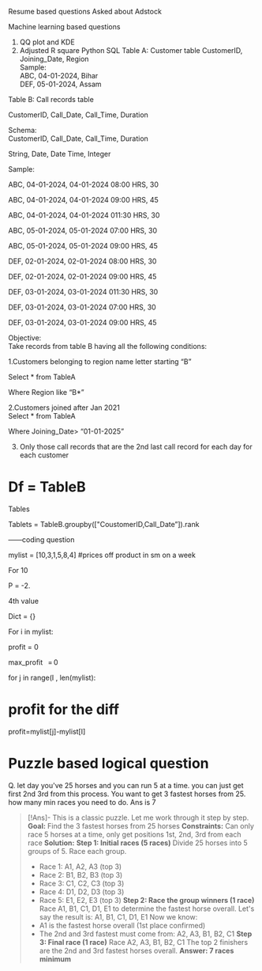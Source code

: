 Resume based questions
	Asked about Adstock

Machine learning based questions
1. QQ plot and KDE
2. Adjusted R square
Python
SQL
Table A: Customer table
CustomerID, Joining_Date, Region  
Sample:  
ABC, 04-01-2024, Bihar  
DEF, 05-01-2024, Assam

Table B: Call records table

CustomerID, Call_Date, Call_Time, Duration

  

Schema:  
CustomerID, Call_Date, Call_Time, Duration  

String, Date, Date Time, Integer

  

Sample:  

ABC, 04-01-2024, 04-01-2024 08:00 HRS, 30  

ABC, 04-01-2024, 04-01-2024 09:00 HRS, 45  

ABC, 04-01-2024, 04-01-2024 011:30 HRS, 30

  

ABC, 05-01-2024, 05-01-2024 07:00 HRS, 30  

ABC, 05-01-2024, 05-01-2024 09:00 HRS, 45  

DEF, 02-01-2024, 02-01-2024 08:00 HRS, 30  

DEF, 02-01-2024, 02-01-2024 09:00 HRS, 45  

DEF, 03-01-2024, 03-01-2024 011:30 HRS, 30

  

DEF, 03-01-2024, 03-01-2024 07:00 HRS, 30  

DEF, 03-01-2024, 03-01-2024 09:00 HRS, 45

  

  

  

Objective:  
Take records from table B having all the following conditions:  

1.Customers belonging to region name letter starting “B”

Select * from TableA

Where Region like “B*”

2.Customers joined after Jan 2021  
Select * from TableA

Where Joining_Date> “01-01-2025”

  

3. Only those call records that are the 2nd last call record for each day for each customer

  

# Df = TableB

Tables

Tablets = TableB.groupby(["CoustomerID,Call_Date”]).rank

  

  

——coding question

mylist = [10,3,1,5,8,4] #prices off product in sm on a week

  

For 10

P = -2. 

4th value

  

Dict = {}

For i in mylist:

profit = 0

max_profit   = 0

for j in range(I , len(mylist):

# profit for the diff

profit=mylist[j]-mylist[I]




# Puzzle based logical question
Q. let day you've 25 horses and you can run 5 at a time. you can just get first 2nd 3rd from this process. You want to get 3 fastest horses from 25. how many min races you need to do.
Ans is 7
>[!Ans]-
>This is a classic puzzle. Let me work through it step by step.
**Goal:** Find the 3 fastest horses from 25 horses **Constraints:** Can only race 5 horses at a time, only get positions 1st, 2nd, 3rd from each race
**Solution:**
**Step 1: Initial races (5 races)** Divide 25 horses into 5 groups of 5. Race each group.
>- Race 1: A1, A2, A3 (top 3)
>- Race 2: B1, B2, B3 (top 3)
>- Race 3: C1, C2, C3 (top 3)
>- Race 4: D1, D2, D3 (top 3)
>- Race 5: E1, E2, E3 (top 3)
**Step 2: Race the group winners (1 race)** Race A1, B1, C1, D1, E1 to determine the fastest horse overall. Let's say the result is: A1, B1, C1, D1, E1
Now we know:
>- A1 is the fastest horse overall (1st place confirmed)
>- The 2nd and 3rd fastest must come from: A2, A3, B1, B2, C1
**Step 3: Final race (1 race)** Race A2, A3, B1, B2, C1 The top 2 finishers are the 2nd and 3rd fastest horses overall.
**Answer: 7 races minimum**
